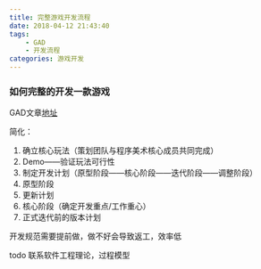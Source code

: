 ```yaml
---
title: 完整游戏开发流程
date: 2018-04-12 21:43:40
tags: 
    - GAD
    - 开发流程
categories: 游戏开发
---
```


### 如何完整的开发一款游戏

GAD文章[地址](https://mp.weixin.qq.com/s?__biz=MzA4MDc5OTg5MA==&mid=2650601307&idx=1&sn=1d38c6011cde7a332a148ff849a66ea6&chksm=8796e6a6b0e16fb0dc5e94af9225c0b59689666243e2cc26b9ef0127953d47a1c19c2ac384cc&scene=0#rd)

简化：
1. 确立核心玩法（策划团队与程序美术核心成员共同完成）
2. Demo——验证玩法可行性
3. 制定开发计划（原型阶段——核心阶段——迭代阶段——调整阶段）
4. 原型阶段
5. 更新计划
6. 核心阶段（确定开发重点/工作重心）
7. 正式迭代前的版本计划

开发规范需要提前做，做不好会导致返工，效率低

todo 联系软件工程理论，过程模型